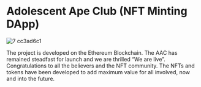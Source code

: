 # Adolescent Ape Club  (NFT Minting DApp)

![7 cc3ad6c1](https://github.com/XyedAli/Adolescent-Ape-Club-NFT_DAPP/assets/69745298/cb2e9e81-e74f-45ac-b7b2-6c1236d670a2)


The project is developed on the Ethereum Blockchain. The AAC has remained steadfast for launch and we are thrilled “We are live”. Congratulations to all the believers and the NFT community. The NFTs and tokens have been developed to add maximum value for all involved, now and into the future.
